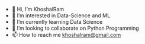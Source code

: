 - 👋 Hi, I’m KhoshalRam
- 👀 I’m interested in Data-Science and ML
- 🌱 I’m currently learning Data Science
- 💞️ I’m looking to collaborate on Python Programming
- 📫 How to reach me khoshalram@gmail.com

<!---
KhoshalRam94/KhoshalRam94 is a ✨ special ✨ repository because its `README.md` (this file) appears on your GitHub profile.
You can click the Preview link to take a look at your changes.
--->
